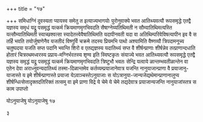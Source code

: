 +++
title = "१७"

+++
समिधाग्निं दुवस्यता प्यायस्व समेतु त इत्याज्यभागयोः पुरोनुवाक्ये भवत
आतिथ्यवत्यौ रूपसमृद्धे एतद्वै यज्ञस्य समृधं यद्रू पसमृद्धं
यत्कर्म क्रियमाणमृगभिवदति सैषाग्नेय्यतिथिमती न
सौम्यातिथिमत्यस्ति यत्सौम्यातिथिमती
स्याच्छश्वत्सा स्यादेतत्त्वेवैषातिथिमति यदापीनवती यदा
वा अतिथिम्परिवेविषत्यापीन इव वै स तर्हि भवति तयोर्जुषाणेनैव यजतीदं
विष्णुर्वि चक्रमे तदस्य प्रियमभि पाथो अश्यामिति वैष्णव्यौ
त्रिपदामनूच्य चतुष्पदया यजति सप्त पदानि भवन्ति शिरो व
एतद्यज्ञस्य यदातिथ्यं सप्त वै शीर्षन्प्राणाः शीर्षन्नेव
तत्प्राणान्दधाति होतारं चित्ररथमध्वरस्य
प्रप्राय-मग्निर्भरतस्य शृण्व इति
स्विष्टकृतः संयाज्ये भवत आतिथ्यवत्यौ रूपसमृद्धे एतद्वै यज्ञस्य
समृद्धं यद्रू पसमृद्धं यत्कर्म क्रियमाणमृगभिवदति त्रिष्टुभौ भवतः
सेन्द्रि यत्वाये ळान्तम्भवतीळान्तेन वा एतेन देवा
अराध्नुवन्यदातिथ्यं तस्मा-दिळान्तमेव
कर्तव्यम्प्रयाजानेवात्र यजन्ति नानुयाजान्प्राणा वै
प्रयाजानु-याजास्ते य इमे शीर्षन्प्राणास्ते
प्रयाजा येऽवाञ्चस्तेऽनुयाजाः स
योऽत्रानुया-जान्यजेद्यथेमान्प्राणानालुप्य
शीर्षन्धित्सेत्तादृक्तदतिरिक्तं तत्समु वा इमे प्राणा विद्रे ये चेमे ये
चेमे तद्यदेवात्र प्रयाजान्यजन्ति नानुयाजांस्तत्र स काम उपाप्तो 

योऽनुयाजेषु योऽनुयाजेषु १७


   
३

 